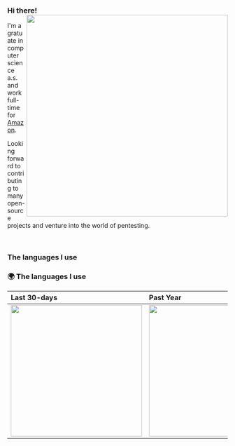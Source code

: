 ### Hi there! <img align='right' src="https://github-readme-stats.vercel.app/api?username=ProRansum&count_private=true&show_icons=true&include_all_commits=true&hide_rank=true&hide_title=true" width=460>

I'm a gratuate in computer science a.s. and work full-time for [Amazon](https://aws.amazon.com/).

Looking forward to contributing to many open-source projects and venture into the world of pentesting.

<br>

### The languages I use

### 🌍 The languages I use

| Last 30-days | Past Year |
| :-- | :-- |
| <a href="https://wakatime.com/@ProRansum"><img src="https://wakatime.com/share/@ProRansum/2cc0c1d0-1865-4f6e-aa2a-307e02c2775d.svg" height="300px"></a> | <a href="https://wakatime.com/@ProRansum"><img src="https://wakatime.com/share/@ProRansum/79d74b0c-a476-4809-a1bd-2bef35d0e9bb.svg" height="300px"></a> |
